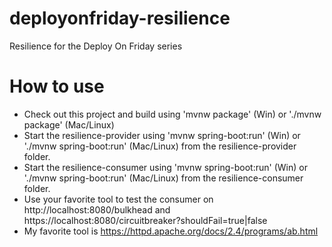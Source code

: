# deployonfriday-resilience
Resilience for the Deploy On Friday series

# How to use
* Check out this project and build using 'mvnw package' (Win) or './mvnw package' (Mac/Linux)
* Start the resilience-provider using 'mvnw spring-boot:run' (Win) or './mvnw spring-boot:run' (Mac/Linux) from the resilience-provider folder.
* Start the resilience-consumer using 'mvnw spring-boot:run' (Win) or './mvnw spring-boot:run' (Mac/Linux) from the resilience-consumer folder.
* Use your favorite tool to test the consumer on http://localhost:8080/bulkhead and https://localhost:8080/circuitbreaker?shouldFail=true|false 
* My favorite tool is https://httpd.apache.org/docs/2.4/programs/ab.html
